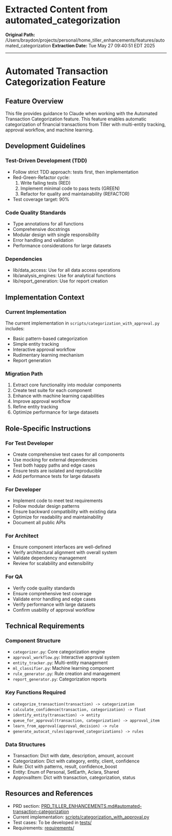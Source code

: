 # Extracted Content from automated_categorization

**Original Path:** /Users/braydon/projects/personal/home_tiller_enhancements/features/automated_categorization
**Extraction Date:** Tue May 27 09:40:51 EDT 2025

---

# Automated Transaction Categorization Feature

## Feature Overview
This file provides guidance to Claude when working with the Automated Transaction Categorization feature. This feature enables automatic categorization of financial transactions from Tiller with multi-entity tracking, approval workflow, and machine learning.

## Development Guidelines

### Test-Driven Development (TDD)
- Follow strict TDD approach: tests first, then implementation
- Red-Green-Refactor cycle:
  1. Write failing tests (RED)
  2. Implement minimal code to pass tests (GREEN)
  3. Refactor for quality and maintainability (REFACTOR)
- Test coverage target: 90%

### Code Quality Standards
- Type annotations for all functions
- Comprehensive docstrings
- Modular design with single responsibility
- Error handling and validation
- Performance considerations for large datasets

### Dependencies
- lib/data_access: Use for all data access operations
- lib/analysis_engines: Use for analytical functions
- lib/report_generation: Use for report creation

## Implementation Context

### Current Implementation
The current implementation in `scripts/categorization_with_approval.py` includes:
- Basic pattern-based categorization
- Simple entity tracking
- Interactive approval workflow
- Rudimentary learning mechanism
- Report generation

### Migration Path
1. Extract core functionality into modular components
2. Create test suite for each component
3. Enhance with machine learning capabilities
4. Improve approval workflow
5. Refine entity tracking
6. Optimize performance for large datasets

## Role-Specific Instructions

### For Test Developer
- Create comprehensive test cases for all components
- Use mocking for external dependencies
- Test both happy paths and edge cases
- Ensure tests are isolated and reproducible
- Add performance tests for large datasets

### For Developer
- Implement code to meet test requirements
- Follow modular design patterns
- Ensure backward compatibility with existing data
- Optimize for readability and maintainability
- Document all public APIs

### For Architect
- Ensure component interfaces are well-defined
- Verify architectural alignment with overall system
- Validate dependency management
- Review for scalability and extensibility

### For QA
- Verify code quality standards
- Ensure comprehensive test coverage
- Validate error handling and edge cases
- Verify performance with large datasets
- Confirm usability of approval workflow

## Technical Requirements

### Component Structure
- `categorizer.py`: Core categorization engine
- `approval_workflow.py`: Interactive approval system
- `entity_tracker.py`: Multi-entity management
- `ml_classifier.py`: Machine learning component
- `rule_generator.py`: Rule creation and management
- `report_generator.py`: Categorization reports

### Key Functions Required
- `categorize_transaction(transaction) -> categorization`
- `calculate_confidence(transaction, categorization) -> float`
- `identify_entity(transaction) -> entity`
- `queue_for_approval(transaction, categorization) -> approval_item`
- `learn_from_approval(approval_decision) -> rule`
- `generate_autocat_rules(approved_categorizations) -> rules`

### Data Structures
- Transaction: Dict with date, description, amount, account
- Categorization: Dict with category, entity, client, confidence
- Rule: Dict with patterns, result, confidence_boost
- Entity: Enum of Personal, SetEarth, Aclara, Shared
- ApprovalItem: Dict with transaction, categorization, status

## Resources and References
- PRD section: [PRD_TILLER_ENHANCEMENTS.md#automated-transaction-categorization](/PRD_TILLER_ENHANCEMENTS.md)
- Current implementation: [scripts/categorization_with_approval.py](/scripts/categorization_with_approval.py)
- Test cases: To be developed in [tests/](/features/automated_categorization/tests/)
- Requirements: [requirements/](/features/automated_categorization/requirements/)